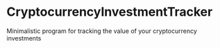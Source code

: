 # CryptocurrencyInvestmentTracker
Minimalistic program for tracking the value of your cryptocurrency investments

